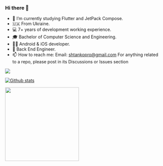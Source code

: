 ### Hi there 👋
- 🔭 I’m currently studying Flutter and JetPack Compose.
- 🇺🇦  From Ukraine.
- 💻  7+ years of development working experience.
- 🎓  Bachelor of Computer Science and Engineering.
- 🤖🍏  Android & iOS developer.
- 🧭  Back End Engineer.
- 📫 How to reach me:
Email: shtankopro@gmail.com
For anything related to a repo, please post in its Discussions or Issues section

[![](https://visitcount.itsvg.in/api?id=ashtanko&label=Profile%20Views&color=0&icon=6&pretty=false)](https://visitcount.itsvg.in)
<!--
**ashtanko/ashtanko** is a ✨ _special_ ✨ repository because its `README.md` (this file) appears on your GitHub profile.

Here are some ideas to get you started:

- 🔭 I’m currently working on ...
- 🌱 I’m currently learning ...
- 👯 I’m looking to collaborate on ...
- 🤔 I’m looking for help with ...
- 💬 Ask me about ...
- 📫 How to reach me: ...
- 😄 Pronouns: ...
- ⚡ Fun fact: ...
-->

<a href="https://github.com/anuraghazra/github-readme-stats">
  
  ![Github stats](https://github-readme-stats.vercel.app/api?username=ashtanko&show_icons=true&theme=tokyonight)
  
</a>

<img src="https://i.imgur.com/kdKhgx6.gif" width="240px" align="center">
